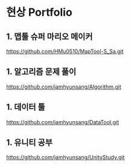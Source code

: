 # 현상 Portfolio

## 1. 맵툴 슈퍼 마리오 메이커
https://github.com/HMu0510/MapTool-S_Sa.git

## 1. 알고리즘 문제 풀이
https://github.com/jamhyunsang/Algorithm.git

## 1. 데이터 툴
https://github.com/jamhyunsang/DataTool.git

## 1. 유니티 공부
https://github.com/jamhyunsang/UnityStudy.git
